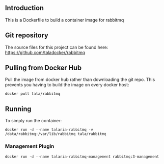 ## Introduction
This is a Dockerfile to build a container image for rabbitmq

## Git repository
The source files for this project can be found here: https://github.com/taladocker/rabbitmq

## Pulling from Docker Hub
Pull the image from docker hub rather than downloading the git repo. This prevents you having to build the image on every docker host:

```
docker pull tala/rabbitmq
```

## Running
To simply run the container:

```
docker run -d --name talaria-rabbitmq -v /data/rabbitmq:/var/lib/rabbitmq tala/rabbitmq
```

### Management Plugin

```
docker run -d --name talaria-rabbitmq-management rabbitmq:3-management
```
